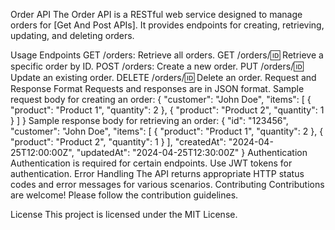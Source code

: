 Order API
The Order API is a RESTful web service designed to manage orders for [Get And Post APIs]. It provides endpoints for creating, retrieving, updating, and deleting orders.

Usage
Endpoints
GET /orders: Retrieve all orders.
GET /orders/:id: Retrieve a specific order by ID.
POST /orders: Create a new order.
PUT /orders/:id: Update an existing order.
DELETE /orders/:id: Delete an order.
Request and Response Format
Requests and responses are in JSON format.
Sample request body for creating an order:
{
  "customer": "John Doe",
  "items": [
    {
      "product": "Product 1",
      "quantity": 2
    },
    {
      "product": "Product 2",
      "quantity": 1
    }
  ]
}
Sample response body for retrieving an order:
{
  "id": "123456",
  "customer": "John Doe",
  "items": [
    {
      "product": "Product 1",
      "quantity": 2
    },
    {
      "product": "Product 2",
      "quantity": 1
    }
  ],
  "createdAt": "2024-04-25T12:00:00Z",
  "updatedAt": "2024-04-25T12:30:00Z"
}
Authentication
Authentication is required for certain endpoints. Use JWT tokens for authentication.
Error Handling
The API returns appropriate HTTP status codes and error messages for various scenarios.
Contributing
Contributions are welcome! Please follow the contribution guidelines.

License
This project is licensed under the MIT License.

